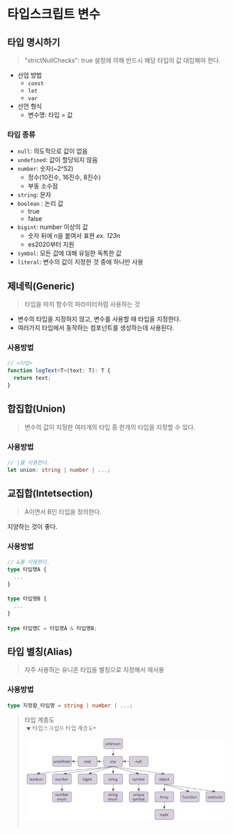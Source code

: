 # 타입스크립트 변수

## 타입 명시하기

> "strictNullChecks": true 설정에 의해 반드시 해당 타입의 값 대입해야 한다.

- 선업 방법
  - `const`
  - `let`
  - `var`
- 선언 형식
  - 변수명: 타입 = 값

### 타입 종류

- `null`: 의도적으로 값이 없음
- `undefined`: 값이 할당되지 않음
- `number`: 숫자(~2^52)
  - 정수(10진수, 16진수, 8진수)
  - 부동 소수점
- `string`: 문자
- `boolean` : 논리 값
  - true
  - false
- `bigint`: number 이상의 값
  - 숫자 뒤에 n을 붙여서 표현 _ex. 123n_
  - es2020부터 지원
- `symbol`: 모든 값에 대해 유일한 독특한 값
- `literal`: 변수의 값이 지정한 것 중에 하나만 사용

## 제네릭(Generic)

> 타입을 마치 함수의 파라미터처럼 사용하는 것

- 변수의 타입을 지정하지 않고, 변수를 사용할 때 타입을 지정한다.
- 여러가지 타입에서 동작하는 컴포넌트를 생성하는데 사용된다.

### 사용방법

```ts
// <타입>
function logText<T>(text: T): T {
  return text;
}
```

## 합집합(Union)

> 변수의 값이 지정한 여러개의 타입 중 한개의 타입을 지정할 수 있다.

### 사용방법

```ts
// |를 이용한다.
let union: string | number | ...;
```

## 교집합(Intetsection)

> A이면서 B인 타입을 정의한다.

지양하는 것이 좋다.

### 사용방법

```ts
// &를 이용한다.
type 타입명A {
  ...
}

type 타입명B {
  ...
}

type 타입명C = 타입명A & 타입명B;
```

## 타입 별칭(Alias)

> 자주 사용하는 유니온 타입을 별칭으로 지정해서 재사용

### 사용방법

```ts
type 지정할_타입명 = string | number | ...;
```

> 타입 계층도
> ![type](readme/ts-type.png)
